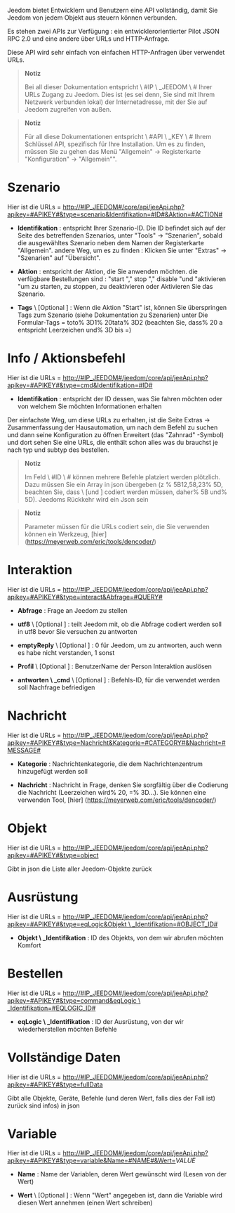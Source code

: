 Jeedom bietet Entwicklern und Benutzern eine API
vollständig, damit Sie Jeedom von jedem Objekt aus steuern können
verbunden.

Es stehen zwei APIs zur Verfügung : ein entwicklerorientierter Pilot
JSON RPC 2.0 und eine andere über URLs und HTTP-Anfrage.

Diese API wird sehr einfach von einfachen HTTP-Anfragen über verwendet
URLs.

> **Notiz**
>
> Bei all dieser Dokumentation entspricht \ #IP \ _JEEDOM \ # Ihrer URLs
> Zugang zu Jeedom. Dies ist (es sei denn, Sie sind mit Ihrem Netzwerk verbunden
> lokal) der Internetadresse, mit der Sie auf Jeedom zugreifen
> von außen.

> **Notiz**
>
> Für all diese Dokumentationen entspricht \ #API \ _KEY \ # Ihrem Schlüssel
> API, spezifisch für Ihre Installation. Um es zu finden, müssen Sie zu gehen
> das Menü "Allgemein" → Registerkarte "Konfiguration" → "Allgemein"".

Szenario 
========

Hier ist die URLs =
[http://\#IP\_JEEDOM\#/core/api/jeeApi.php?apikey=\#APIKEY\#&type=scenario&Identifikation=\#ID\#&Aktion=\#ACTION\#](http://#IP_JEEDOM#/core/api/jeeApi.php?apikey=#APIKEY#&type=scenario&Identifikation=#ID#&Aktion=#ACTION#)

-   **Identifikation** : entspricht Ihrer Szenario-ID. Die ID befindet sich auf der
    Seite des betreffenden Szenarios, unter &quot;Tools&quot; → &quot;Szenarien&quot;, sobald die
    ausgewähltes Szenario neben dem Namen der Registerkarte &quot;Allgemein&quot;. andere
    Weg, um es zu finden : Klicken Sie unter &quot;Extras&quot; → &quot;Szenarien&quot; auf
    "Übersicht".

-   **Aktion** : entspricht der Aktion, die Sie anwenden möchten. die
    verfügbare Bestellungen sind : "start "," stop "," disable "und
    "aktivieren "um zu starten, zu stoppen, zu deaktivieren oder
    Aktivieren Sie das Szenario.

-   **Tags** \ [Optional \] : Wenn die Aktion &quot;Start&quot; ist, können Sie überspringen
    Tags zum Szenario (siehe Dokumentation zu Szenarien) unter
    Die Formular-Tags = toto% 3D1% 20tata% 3D2 (beachten Sie, dass% 20 a entspricht
    Leerzeichen und% 3D bis =)

Info / Aktionsbefehl 
====================

Hier ist die URLs =
[http://\#IP\_JEEDOM\#/jeedom/core/api/jeeApi.php?apikey=\#APIKEY\#&type=cmd&Identifikation=\#ID\#](http://#IP_JEEDOM#/jeedom/core/api/jeeApi.php?apikey=#APIKEY#&type=cmd&Identifikation=#ID#)

-   **Identifikation** : entspricht der ID dessen, was Sie fahren möchten oder von welchem
    Sie möchten Informationen erhalten

Der einfachste Weg, um diese URLs zu erhalten, ist die Seite Extras →
Zusammenfassung der Hausautomation, um nach dem Befehl zu suchen und dann seine Konfiguration zu öffnen
Erweitert (das &quot;Zahnrad&quot; -Symbol) und dort sehen Sie eine URLs, die enthält
schon alles was du brauchst je nach typ und subtyp des
bestellen.

> **Notiz**
>
> Im Feld \ #ID \ # können mehrere Befehle platziert werden
> plötzlich. Dazu müssen Sie ein Array in json übergeben (z
> % 5B12,58,23% 5D, beachten Sie, dass \ [und \] codiert werden müssen, daher% 5B
> und% 5D). Jeedoms Rückkehr wird ein Json sein

> **Notiz**
>
> Parameter müssen für die URLs codiert sein, die Sie verwenden können
> ein Werkzeug, [hier] (https://meyerweb.com/eric/tools/dencoder/)

Interaktion 
===========

Hier ist die URLs =
[http://\#IP\_JEEDOM\#/jeedom/core/api/jeeApi.php?apikey=\#APIKEY\#&type=interact&Abfrage=\#QUERY\#](http://#IP_JEEDOM#/jeedom/core/api/jeeApi.php?apikey=#APIKEY#&type=interact&Abfrage=#QUERY#)

-   **Abfrage** : Frage an Jeedom zu stellen

-   **utf8** \ [Optional \] : teilt Jeedom mit, ob die Abfrage codiert werden soll
    in utf8 bevor Sie versuchen zu antworten

-   **emptyReply** \ [Optional \] : 0 für Jeedom, um zu antworten, auch wenn es
    habe nicht verstanden, 1 sonst

-   **Profil** \ [Optional \] : BenutzerName der Person
    Interaktion auslösen

-   **antworten \ _cmd** \ [Optional \] : Befehls-ID, für die verwendet werden soll
    Nachfrage befriedigen

Nachricht 
=======

Hier ist die URLs =
[http://\#IP\_JEEDOM\#/jeedom/core/api/jeeApi.php?apikey=\#APIKEY\#&type=Nachricht&Kategorie=\#CATEGORY\#&Nachricht=\#MESSAGE\#](http://#IP_JEEDOM#/jeedom/core/api/jeeApi.php?apikey=#APIKEY#&type=Nachricht&Kategorie=#CATEGORY#&Nachricht=#MESSAGE#)

-   **Kategorie** : Nachrichtenkategorie, die dem Nachrichtenzentrum hinzugefügt werden soll

-   **Nachricht** : Nachricht in Frage, denken Sie sorgfältig über die Codierung
    die Nachricht (Leerzeichen wird% 20, =% 3D…). Sie können eine verwenden
    Tool, [hier] (https://meyerweb.com/eric/tools/dencoder/)

Objekt 
=====

Hier ist die URLs =
[http://\#IP\_JEEDOM\#/jeedom/core/api/jeeApi.php?apikey=\#APIKEY\#&type=object](http://#IP_JEEDOM#/jeedom/core/api/jeeApi.php?apikey=#APIKEY#&type=object)

Gibt in json die Liste aller Jeedom-Objekte zurück

Ausrüstung 
==========

Hier ist die URLs =
[http://\#IP\_JEEDOM\#/jeedom/core/api/jeeApi.php?apikey=\#APIKEY\#&type=eqLogic&Objekt \ _Identifikation=\#OBJECT\_ID\#](http://#IP_JEEDOM#/jeedom/core/api/jeeApi.php?apikey=#APIKEY#&type=eqLogic&object_Identifikation=#OBJECT_ID#)

-   **Objekt \ _Identifikation** : ID des Objekts, von dem wir abrufen möchten
    Komfort

Bestellen 
========

Hier ist die URLs =
[http://\#IP\_JEEDOM\#/jeedom/core/api/jeeApi.php?apikey=\#APIKEY\#&type=command&eqLogic \ _Identifikation=\#EQLOGIC\_ID\#](http://#IP_JEEDOM#/jeedom/core/api/jeeApi.php?apikey=#APIKEY#&type=command&eqLogic_Identifikation=#EQLOGIC_ID#)

-   **eqLogic \ _Identifikation** : ID der Ausrüstung, von der wir wiederherstellen möchten
    Befehle

Vollständige Daten 
=========

Hier ist die URLs =
[http://\#IP\_JEEDOM\#/jeedom/core/api/jeeApi.php?apikey=\#APIKEY\#&type=fullData](http://#IP_JEEDOM#/jeedom/core/api/jeeApi.php?apikey=#APIKEY#&type=fullData)

Gibt alle Objekte, Geräte, Befehle (und deren Wert, falls dies der Fall ist) zurück
sind infos) in json

Variable 
========

Hier ist die URLs =
[http://\#IP\_JEEDOM\#/jeedom/core/api/jeeApi.php?apikey=\#APIKEY\#&type=variable&Name=\#NAME\#&Wert=](http://#IP_JEEDOM#/jeedom/core/api/jeeApi.php?apikey=#APIKEY#&type=variable&Name=#NAME#&Wert=)*VALUE*

-   **Name** : Name der Variablen, deren Wert gewünscht wird (Lesen von
    der Wert)

-   **Wert** \ [Optional \] : Wenn &quot;Wert&quot; angegeben ist, dann die Variable
    wird diesen Wert annehmen (einen Wert schreiben)


